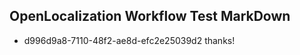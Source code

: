 ## OpenLocalization Workflow Test MarkDown
* d996d9a8-7110-48f2-ae8d-efc2e25039d2 thanks!

<!--HONumber=Jul16_HO4-->



